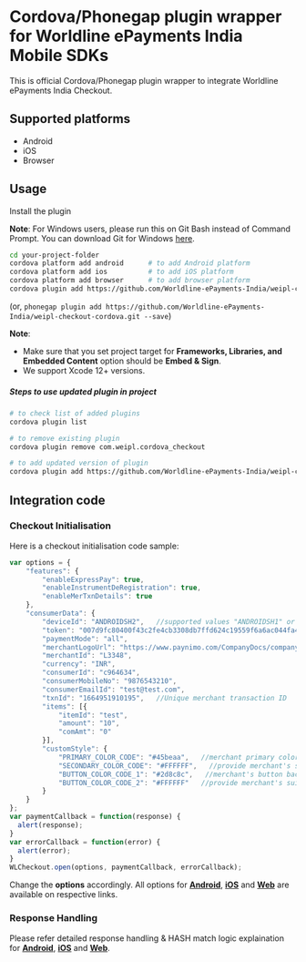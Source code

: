 # Cordova/Phonegap plugin wrapper for Worldline ePayments India Mobile SDKs

This is official Cordova/Phonegap plugin wrapper to integrate Worldline ePayments India Checkout.

## Supported platforms

- Android
- iOS
- Browser

## Usage

Install the plugin

**Note**: For Windows users, please run this on Git Bash instead of Command Prompt. You can download Git for Windows [here](https://github.com/git-for-windows/git/releases/latest).

```bash
cd your-project-folder
cordova platform add android      # to add Android platform 
cordova platform add ios          # to add iOS platform
cordova platform add browser      # to add browser platform
cordova plugin add https://github.com/Worldline-ePayments-India/weipl-checkout-cordova.git --save
```
(or, `phonegap plugin add https://github.com/Worldline-ePayments-India/weipl-checkout-cordova.git --save`)

**Note**:
- Make sure that you set project target for **Frameworks, Libraries, and Embedded Content** option should be **Embed & Sign**. 
- We support Xcode 12+ versions. 

##### Steps to use updated plugin in project

```bash
# to check list of added plugins
cordova plugin list

# to remove existing plugin
cordova plugin remove com.weipl.cordova_checkout

# to add updated version of plugin
cordova plugin add https://github.com/Worldline-ePayments-India/weipl-checkout-cordova.git --save
```

## Integration code

### Checkout Initialisation

Here is a checkout initialisation code sample:

```js
var options = {
	"features": {
		"enableExpressPay": true,
		"enableInstrumentDeRegistration": true,
		"enableMerTxnDetails": true
	},
	"consumerData": {
		"deviceId": "ANDROIDSH2",	//supported values "ANDROIDSH1" or "ANDROIDSH2" for Android, supported values "iOSSH1" or "iOSSH2" for iOS and supported values "WEBSH1" or "WEBSH2" for Browser
		"token": "007d9fc80400f43c2fe4cb3308db7ffd624c19559f6a6ac044fa4f34d10b1d7ffeee31b573f90f11e58f05cdf588de35ae7d4f9e78c1a30b4abc6c64fc026fad",
		"paymentMode": "all",
		"merchantLogoUrl": "https://www.paynimo.com/CompanyDocs/company-logo-vertical-light.png",  //provided merchant logo will be displayed
		"merchantId": "L3348",
		"currency": "INR",
		"consumerId": "c964634",
		"consumerMobileNo": "9876543210",
		"consumerEmailId": "test@test.com",
		"txnId": "1664951910195",   //Unique merchant transaction ID
		"items": [{
			"itemId": "test",
			"amount": "10",
			"comAmt": "0"
		}],
		"customStyle": {
			"PRIMARY_COLOR_CODE": "#45beaa",   //merchant primary color code
			"SECONDARY_COLOR_CODE": "#FFFFFF",   //provide merchant's suitable color code
			"BUTTON_COLOR_CODE_1": "#2d8c8c",   //merchant's button background color code
			"BUTTON_COLOR_CODE_2": "#FFFFFF"   //provide merchant's suitable color code for button text
		}
	}
};
var paymentCallback = function(response) {
  alert(response);
}
var errorCallback = function(error) {
  alert(error);
}
WLCheckout.open(options, paymentCallback, errorCallback);
```

Change the **options** accordingly. All options for **[Android](https://www.paynimo.com/paynimocheckout/docs/?device=android)**, **[iOS](https://www.paynimo.com/paynimocheckout/docs/?device=ios)** and **[Web](https://www.paynimo.com/paynimocheckout/docs/?device=web)** are available on respective links.


### Response Handling

Please refer detailed response handling & HASH match logic explaination for **[Android](https://www.paynimo.com/paynimocheckout/docs/?device=android)**, **[iOS](https://www.paynimo.com/paynimocheckout/docs/?device=ios)** and **[Web](https://www.paynimo.com/paynimocheckout/docs/?device=web)**.
